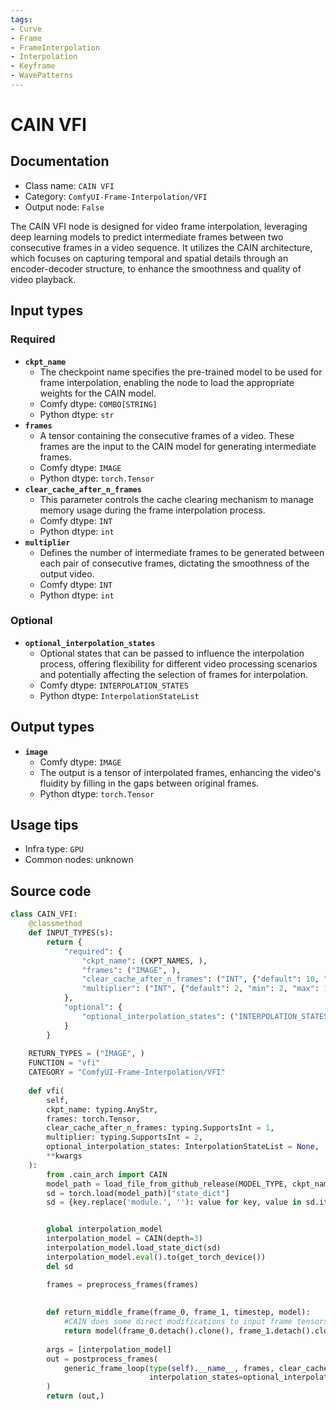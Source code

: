 ```yaml
---
tags:
- Curve
- Frame
- FrameInterpolation
- Interpolation
- Keyframe
- WavePatterns
---
```


# CAIN VFI
## Documentation
- Class name: `CAIN VFI`
- Category: `ComfyUI-Frame-Interpolation/VFI`
- Output node: `False`

The CAIN VFI node is designed for video frame interpolation, leveraging deep learning models to predict intermediate frames between two consecutive frames in a video sequence. It utilizes the CAIN architecture, which focuses on capturing temporal and spatial details through an encoder-decoder structure, to enhance the smoothness and quality of video playback.
## Input types
### Required
- **`ckpt_name`**
    - The checkpoint name specifies the pre-trained model to be used for frame interpolation, enabling the node to load the appropriate weights for the CAIN model.
    - Comfy dtype: `COMBO[STRING]`
    - Python dtype: `str`
- **`frames`**
    - A tensor containing the consecutive frames of a video. These frames are the input to the CAIN model for generating intermediate frames.
    - Comfy dtype: `IMAGE`
    - Python dtype: `torch.Tensor`
- **`clear_cache_after_n_frames`**
    - This parameter controls the cache clearing mechanism to manage memory usage during the frame interpolation process.
    - Comfy dtype: `INT`
    - Python dtype: `int`
- **`multiplier`**
    - Defines the number of intermediate frames to be generated between each pair of consecutive frames, dictating the smoothness of the output video.
    - Comfy dtype: `INT`
    - Python dtype: `int`
### Optional
- **`optional_interpolation_states`**
    - Optional states that can be passed to influence the interpolation process, offering flexibility for different video processing scenarios and potentially affecting the selection of frames for interpolation.
    - Comfy dtype: `INTERPOLATION_STATES`
    - Python dtype: `InterpolationStateList`
## Output types
- **`image`**
    - Comfy dtype: `IMAGE`
    - The output is a tensor of interpolated frames, enhancing the video's fluidity by filling in the gaps between original frames.
    - Python dtype: `torch.Tensor`
## Usage tips
- Infra type: `GPU`
- Common nodes: unknown


## Source code
```python
class CAIN_VFI:
    @classmethod
    def INPUT_TYPES(s):
        return {
            "required": {
                "ckpt_name": (CKPT_NAMES, ),
                "frames": ("IMAGE", ),
                "clear_cache_after_n_frames": ("INT", {"default": 10, "min": 1, "max": 1000}),
                "multiplier": ("INT", {"default": 2, "min": 2, "max": 1000})
            },
            "optional": {
                "optional_interpolation_states": ("INTERPOLATION_STATES", )
            }
        }
    
    RETURN_TYPES = ("IMAGE", )
    FUNCTION = "vfi"
    CATEGORY = "ComfyUI-Frame-Interpolation/VFI"
    
    def vfi(
        self,
        ckpt_name: typing.AnyStr, 
        frames: torch.Tensor, 
        clear_cache_after_n_frames: typing.SupportsInt = 1,
        multiplier: typing.SupportsInt = 2,
        optional_interpolation_states: InterpolationStateList = None,
        **kwargs
    ):
        from .cain_arch import CAIN
        model_path = load_file_from_github_release(MODEL_TYPE, ckpt_name)
        sd = torch.load(model_path)["state_dict"]
        sd = {key.replace('module.', ''): value for key, value in sd.items()}


        global interpolation_model
        interpolation_model = CAIN(depth=3)
        interpolation_model.load_state_dict(sd)
        interpolation_model.eval().to(get_torch_device())
        del sd

        frames = preprocess_frames(frames)
    
        
        def return_middle_frame(frame_0, frame_1, timestep, model):
            #CAIN does some direct modifications to input frame tensors so we need to clone them
            return model(frame_0.detach().clone(), frame_1.detach().clone())[0]
        
        args = [interpolation_model]
        out = postprocess_frames(
            generic_frame_loop(type(self).__name__, frames, clear_cache_after_n_frames, multiplier, return_middle_frame, *args, 
                               interpolation_states=optional_interpolation_states, use_timestep=False, dtype=torch.float32)
        )
        return (out,)

```
